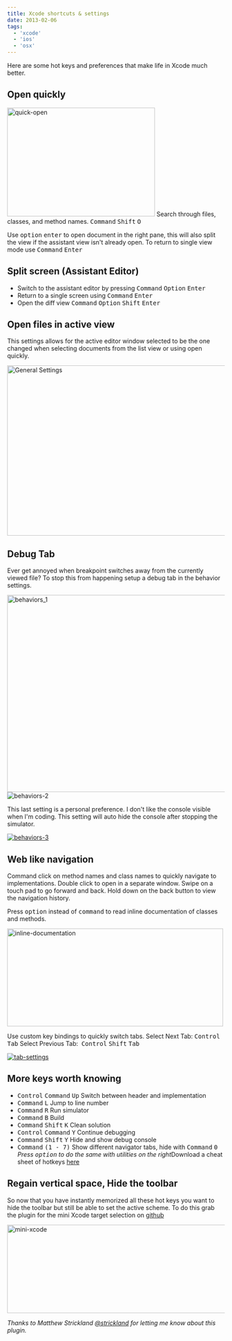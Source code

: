 ```yaml
---
title: Xcode shortcuts & settings
date: 2013-02-06
tags:
  - 'xcode'
  - 'ios'
  - 'osx'
---
```


Here are some hot keys and preferences that make life in Xcode much better.

<!--more-->
<h2>Open quickly</h2>
<a href="/images/2013-02-06/quick-open.jpg"><img class="wp-image-225 alignright" alt="quick-open" src="/images/2013-02-06/quick-open.jpg" width="342" height="251" /></a> Search through files, classes, and method names.
<kbd>Command</kbd> <kbd>Shift</kbd> <kbd>O</kbd>

Use <kbd>option</kbd> <kbd>enter</kbd> to open document in the right pane, this will also split the view if the assistant view isn't already open. To return to single view mode use <kbd>Command</kbd> <kbd>Enter</kbd>

<h2>Split screen (Assistant Editor)</h2>
<ul>
    <li>Switch to the assistant editor by pressing <kbd>Command</kbd> <kbd>Option</kbd> <kbd>Enter</kbd></li>
    <li>Return to a single screen using <kbd>Command</kbd> <kbd>Enter</kbd></li>
    <li>Open the diff view <kbd>Command</kbd> <kbd>Option</kbd> <kbd>Shift</kbd> <kbd>Enter</kbd></li>
</ul>
<h2>Open files in active view</h2>
This settings allows for the active editor window selected to be the one changed when selecting documents from the list view or using open quickly.

<a href="/images/2013-02-06/Active-View.jpg"><img class="alignnone  wp-image-217" alt="General Settings" src="/images/2013-02-06/Active-View-1024x644.jpg" width="625" height="393" /></a>

<h2>Debug Tab</h2>
Ever get annoyed when breakpoint switches away from the currently viewed file?
To stop this from happening setup a debug tab in the behavior settings.

<a href="/images/2013-02-06/behaviors_1.jpg"><img class="alignnone size-large wp-image-256" alt="behaviors_1" src="/images/2013-02-06/behaviors_1-1024x747.jpg" width="625" height="455" /></a><img class="alignnone  wp-image-219" alt="behaviors-2" src="/images/2013-02-06/behaviors_2.jpg" />

This last setting is a personal preference. I don't like the console visible when I'm coding. This setting will auto hide the console after stopping the simulator.

<a href="/images/2013-02-06/behaviors_3.jpg"><img class="alignnone  wp-image-220" alt="behaviors-3" src="/images/2013-02-06/behaviors_3.jpg" /></a>

<h2>Web like navigation</h2>
Command click on method names and class names to quickly navigate to implementations.
Double click to open in a separate window. Swipe on a touch pad to go forward and back. Hold down on the back button to view the navigation history.

Press <kbd>option</kbd> instead of <kbd>command</kbd> to read inline documentation of classes and methods.

<a href="/images/2013-02-06/inline-documentation.jpg"><img class="alignnone  wp-image-227" alt="inline-documentation" src="/images/2013-02-06/inline-documentation-1024x463.jpg" width="500" height="226" /></a>

Use custom key bindings to quickly switch tabs.
Select Next Tab: <kbd>Control</kbd> <kbd>Tab</kbd>
Select Previous Tab:  <kbd>Control</kbd> <kbd>Shift</kbd> <kbd>Tab</kbd>

<a href="/images/2013-02-06/tab-settings.jpg"><img class="alignnone  wp-image-228" alt="tab-settings" src="/images/2013-02-06/tab-settings.jpg" /></a>

<h2>More keys worth knowing</h2>
<ul>
    <li><kbd>Control</kbd> <kbd>Command</kbd> <kbd>Up</kbd> Switch between header and implementation</li>
    <li><kbd>Command</kbd> <kbd>L</kbd> Jump to line number</li>
    <li><kbd>Command</kbd> <kbd>R</kbd> Run simulator</li>
    <li><kbd>Command</kbd> <kbd>B</kbd> Build</li>
    <li><kbd>Command</kbd> <kbd>Shift</kbd> <kbd>K</kbd> Clean solution</li>
    <li><kbd>Control</kbd> <kbd>Command</kbd> <kbd>Y</kbd> Continue debugging</li>
    <li><kbd>Command</kbd> <kbd>Shift</kbd> <kbd>Y</kbd> Hide and show debug console</li>
    <li><kbd>Command</kbd> <kbd>(1 - 7)</kbd> Show different navigator tabs, hide with <kbd>Command</kbd> <kbd>0</kbd>
    <em><em>Press <kbd>option</kbd> to do the same with utilities on the right</em></em>Download a cheat sheet of hotkeys <a title="here" href="http://cocoasamurai.blogspot.com/2011/03/xcode-4-keyboard-shortcuts-now.html" target="_blank">here</a></li>
</ul>
<h2>Regain vertical space, Hide the toolbar</h2>
So now that you have instantly memorized all these hot keys you want to hide the toolbar but still be able to set the active scheme. To do this grab the plugin for the mini Xcode target selection on <a href="https://github.com/omz/MiniXcode">github</a>

<a href="/images/2013-02-06/mini-xcode.jpg"><img class="alignnone  wp-image-226" alt="mini-xcode" src="/images/2013-02-06/mini-xcode-1024x335.jpg" width="625" height="204" /></a>

<em>Thanks to Matthew Strickland <a href="https://twitter.com/strickland">@strickland</a> for letting me know about this plugin.</em>
